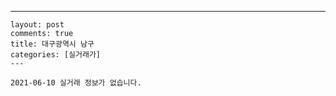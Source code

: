 ---
    layout: post
    comments: true
    title: 대구광역시 남구
    categories: [실거래가]
    ---

    2021-06-10 실거래 정보가 없습니다.

    